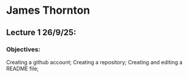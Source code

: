 # James Thornton 

## Lecture 1 26/9/25:

### Objectives:

Creating a github account;
Creating a repository;
Creating and editing a README file;
